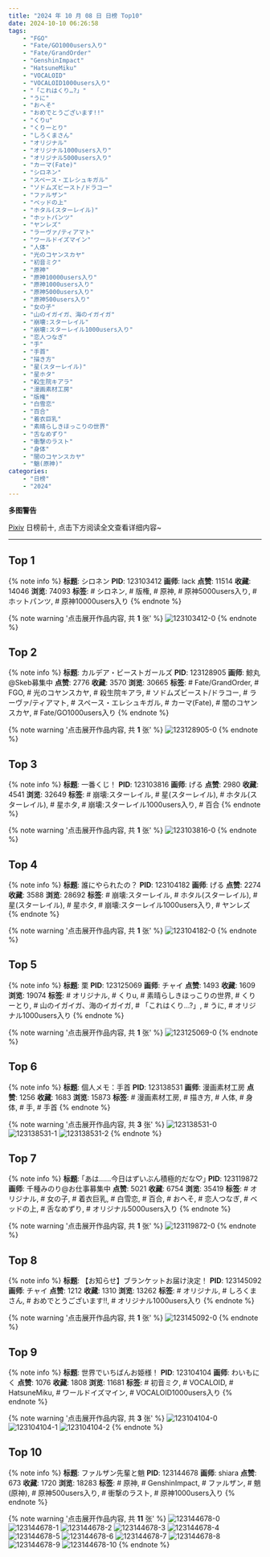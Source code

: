 ```yaml
---
title: "2024 年 10 月 08 日 日榜 Top10"
date: 2024-10-10 06:26:58
tags:
    - "FGO"
    - "Fate/GO1000users入り"
    - "Fate/GrandOrder"
    - "GenshinImpact"
    - "HatsuneMiku"
    - "VOCALOID"
    - "VOCALOID1000users入り"
    - "「これはくり…?」"
    - "うに"
    - "おへそ"
    - "おめでとうございます!!"
    - "くりu"
    - "くりーとり"
    - "しろくまさん"
    - "オリジナル"
    - "オリジナル1000users入り"
    - "オリジナル5000users入り"
    - "カーマ(Fate)"
    - "シロネン"
    - "スペース・エレシュキガル"
    - "ソドムズビースト/ドラコー"
    - "ファルザン"
    - "ベッドの上"
    - "ホタル(スターレイル)"
    - "ホットパンツ"
    - "ヤンレズ"
    - "ラーヴァ/ティアマト"
    - "ワールドイズマイン"
    - "人体"
    - "光のコヤンスカヤ"
    - "初音ミク"
    - "原神"
    - "原神10000users入り"
    - "原神1000users入り"
    - "原神5000users入り"
    - "原神500users入り"
    - "女の子"
    - "山のイガイガ、海のイガイガ"
    - "崩壊:スターレイル"
    - "崩壊:スターレイル1000users入り"
    - "恋人つなぎ"
    - "手"
    - "手首"
    - "描き方"
    - "星(スターレイル)"
    - "星ホタ"
    - "殺生院キアラ"
    - "漫画素材工房"
    - "版権"
    - "白雪恋"
    - "百合"
    - "着衣巨乳"
    - "素晴らしきほっこりの世界"
    - "舌なめずり"
    - "衝撃のラスト"
    - "身体"
    - "闇のコヤンスカヤ"
    - "魈(原神)"
categories:
    - "日榜"
    - "2024"
---
```


<i class="fa fa-triangle-exclamation"></i>**多图警告**<i class="fa fa-triangle-exclamation"></i>

[Pixiv](https://www.pixiv.net/) 日榜前十, 点击下方阅读全文查看详细内容~

<!-- more -->

---

## Top 1

{% note info %}
**标题**: シロネン
**PID**: 123103412 **画师**: lack
**点赞**: 11514 **收藏**: 14046 **浏览**: 74093
**标签**: # シロネン, # 版権, # 原神, # 原神5000users入り, # ホットパンツ, # 原神10000users入り
{% endnote %}

{% note warning '点击展开作品内容, 共 **1** 张' %}
![123103412-0](https://i.pixiv.re/img-original/img/2024/10/07/00/00/17/123103412_p0.jpg)
{% endnote %}

## Top 2

{% note info %}
**标题**: カルデア・ビーストガールズ
**PID**: 123128905 **画师**: 鯨丸@Skeb募集中
**点赞**: 2776 **收藏**: 3570 **浏览**: 30665
**标签**: # Fate/GrandOrder, # FGO, # 光のコヤンスカヤ, # 殺生院キアラ, # ソドムズビースト/ドラコー, # ラーヴァ/ティアマト, # スペース・エレシュキガル, # カーマ(Fate), # 闇のコヤンスカヤ, # Fate/GO1000users入り
{% endnote %}

{% note warning '点击展开作品内容, 共 **1** 张' %}
![123128905-0](https://i.pixiv.re/img-original/img/2024/10/07/22/24/16/123128905_p0.png)
{% endnote %}

## Top 3

{% note info %}
**标题**: 一番くじ！
**PID**: 123103816 **画师**: げる
**点赞**: 2980 **收藏**: 4541 **浏览**: 32649
**标签**: # 崩壊:スターレイル, # 星(スターレイル), # ホタル(スターレイル), # 星ホタ, # 崩壊:スターレイル1000users入り, # 百合
{% endnote %}

{% note warning '点击展开作品内容, 共 **1** 张' %}
![123103816-0](https://i.pixiv.re/img-original/img/2024/10/07/00/03/35/123103816_p0.png)
{% endnote %}

## Top 4

{% note info %}
**标题**: 誰にやられたの？
**PID**: 123104182 **画师**: げる
**点赞**: 2274 **收藏**: 3588 **浏览**: 28692
**标签**: # 崩壊:スターレイル, # ホタル(スターレイル), # 星(スターレイル), # 星ホタ, # 崩壊:スターレイル1000users入り, # ヤンレズ
{% endnote %}

{% note warning '点击展开作品内容, 共 **1** 张' %}
![123104182-0](https://i.pixiv.re/img-original/img/2024/10/07/00/11/16/123104182_p0.png)
{% endnote %}

## Top 5

{% note info %}
**标题**: 栗
**PID**: 123125069 **画师**: チャイ
**点赞**: 1493 **收藏**: 1609 **浏览**: 19074
**标签**: # オリジナル, # くりu, # 素晴らしきほっこりの世界, # くりーとり, # 山のイガイガ、海のイガイガ, # 「これはくり…?」, # うに, # オリジナル1000users入り
{% endnote %}

{% note warning '点击展开作品内容, 共 **1** 张' %}
![123125069-0](https://i.pixiv.re/img-original/img/2024/10/07/20/30/02/123125069_p0.png)
{% endnote %}

## Top 6

{% note info %}
**标题**: 個人メモ：手首
**PID**: 123138531 **画师**: 漫画素材工房
**点赞**: 1256 **收藏**: 1683 **浏览**: 15873
**标签**: # 漫画素材工房, # 描き方, # 人体, # 身体, # 手, # 手首
{% endnote %}

{% note warning '点击展开作品内容, 共 **3** 张' %}
![123138531-0](https://i.pixiv.re/img-original/img/2024/10/08/06/00/07/123138531_p0.jpg)
![123138531-1](https://i.pixiv.re/img-original/img/2024/10/08/06/00/07/123138531_p1.jpg)
![123138531-2](https://i.pixiv.re/img-original/img/2024/10/08/06/00/07/123138531_p2.jpg)
{% endnote %}

## Top 7

{% note info %}
**标题**: ｢あは……今日はずいぶん積極的だな♡｣
**PID**: 123119872 **画师**: 千種みのり@お仕事募集中
**点赞**: 5021 **收藏**: 6754 **浏览**: 35419
**标签**: # オリジナル, # 女の子, # 着衣巨乳, # 白雪恋, # 百合, # おへそ, # 恋人つなぎ, # ベッドの上, # 舌なめずり, # オリジナル5000users入り
{% endnote %}

{% note warning '点击展开作品内容, 共 **1** 张' %}
![123119872-0](https://i.pixiv.re/img-original/img/2024/10/07/17/10/21/123119872_p0.jpg)
{% endnote %}

## Top 8

{% note info %}
**标题**: 【お知らせ】ブランケットお届け決定！
**PID**: 123145092 **画师**: チャイ
**点赞**: 1212 **收藏**: 1310 **浏览**: 13262
**标签**: # オリジナル, # しろくまさん, # おめでとうございます!!, # オリジナル1000users入り
{% endnote %}

{% note warning '点击展开作品内容, 共 **1** 张' %}
![123145092-0](https://i.pixiv.re/img-original/img/2024/10/08/14/08/11/123145092_p0.png)
{% endnote %}

## Top 9

{% note info %}
**标题**: 世界でいちばんお姫様！
**PID**: 123104104 **画师**: わいもにく
**点赞**: 1076 **收藏**: 1808 **浏览**: 11681
**标签**: # 初音ミク, # VOCALOID, # HatsuneMiku, # ワールドイズマイン, # VOCALOID1000users入り
{% endnote %}

{% note warning '点击展开作品内容, 共 **3** 张' %}
![123104104-0](https://i.pixiv.re/img-original/img/2024/10/07/00/08/49/123104104_p0.png)
![123104104-1](https://i.pixiv.re/img-original/img/2024/10/07/00/08/49/123104104_p1.png)
![123104104-2](https://i.pixiv.re/img-original/img/2024/10/07/00/08/49/123104104_p2.png)
{% endnote %}

## Top 10

{% note info %}
**标题**: ファルザン先輩と魈
**PID**: 123144678 **画师**: shiara
**点赞**: 673 **收藏**: 1720 **浏览**: 18283
**标签**: # 原神, # GenshinImpact, # ファルザン, # 魈(原神), # 原神500users入り, # 衝撃のラスト, # 原神1000users入り
{% endnote %}

{% note warning '点击展开作品内容, 共 **11** 张' %}
![123144678-0](https://i.pixiv.re/img-original/img/2024/10/08/13/39/04/123144678_p0.jpg)
![123144678-1](https://i.pixiv.re/img-original/img/2024/10/08/13/39/04/123144678_p1.jpg)
![123144678-2](https://i.pixiv.re/img-original/img/2024/10/08/13/39/04/123144678_p2.jpg)
![123144678-3](https://i.pixiv.re/img-original/img/2024/10/08/13/39/04/123144678_p3.jpg)
![123144678-4](https://i.pixiv.re/img-original/img/2024/10/08/13/39/04/123144678_p4.jpg)
![123144678-5](https://i.pixiv.re/img-original/img/2024/10/08/13/39/04/123144678_p5.jpg)
![123144678-6](https://i.pixiv.re/img-original/img/2024/10/08/13/39/04/123144678_p6.jpg)
![123144678-7](https://i.pixiv.re/img-original/img/2024/10/08/13/39/04/123144678_p7.jpg)
![123144678-8](https://i.pixiv.re/img-original/img/2024/10/08/13/39/04/123144678_p8.jpg)
![123144678-9](https://i.pixiv.re/img-original/img/2024/10/08/13/39/04/123144678_p9.jpg)
![123144678-10](https://i.pixiv.re/img-original/img/2024/10/08/13/39/04/123144678_p10.jpg)
{% endnote %}
